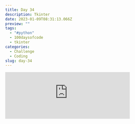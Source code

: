 ```yaml
---
title: Day 34
description: Tkinter
date: 2023-01-09T08:31:13.066Z
preview: ""
tags:
  - "#python"
  - 100daysofcode
  - tkinter
categories:
  - Challenge
  - Coding
slug: day-34
---
```

<iframe src="https://mastodontech.de/@larnius/109661307060344184/embed" class="mastodon-embed" style="max-width: 100%; border: 0" width="400" allowfullscreen="allowfullscreen"></iframe><script src="https://mastodontech.de/embed.js" async="async"></script>